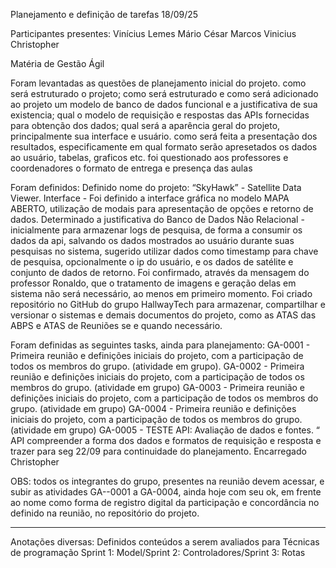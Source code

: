 Planejamento e definição de tarefas 18/09/25

Participantes presentes:
Vinícius Lemes
Mário César
Marcos Vinicius
Christopher

Matéria de Gestão Ágil 

Foram levantadas as questões de planejamento inicial do projeto.
como será estruturado o projeto;
como será estruturado e como será adicionado ao projeto um modelo de banco de dados funcional e a justificativa de sua existencia;
qual o modelo de requisição e respostas das APIs fornecidas para obtenção dos dados;
qual será a aparência geral do projeto, principalmente sua interface e usuário.
como será feita  a presentação dos resultados, especificamente em qual formato serão apresetados os dados ao usuário, tabelas, graficos etc.
foi questionado aos professores e coordenadores o formato de entrega e presença das aulas

 Foram definidos:
Definido nome do projeto:
“SkyHawk” - Satellite Data Viewer.
Interface - Foi definido a interface gráfica no modelo MAPA ABERTO, utilização de modais para apresentação de opções e retorno de dados.
Determinado a justificativa do Banco de Dados Não Relacional - inicialmente para armazenar logs de pesquisa, de forma a consumir os dados da api, salvando os dados mostrados ao usuário durante suas pesquisas no sistema, sugerido utilizar dados como timestamp para chave de pesquisa, opcionalmente o ip do usuário, e os dados de satélite e conjunto de dados de retorno.
Foi confirmado, através da mensagem do professor Ronaldo, que o tratamento de imagens e geração delas em sistema não será necessário, ao menos em primeiro momento.
Foi criado repositório no GitHub do grupo HallwayTech para armazenar, compartilhar e versionar o sistemas e demais documentos do projeto, como as ATAS das ABPS e ATAS de Reuniões se e quando necessário.



Foram definidas as seguintes tasks, ainda para planejamento:
GA-0001 - Primeira reunião e definições iniciais do projeto, com a participação de todos os membros do grupo. (atividade em grupo).
GA-0002 - Primeira reunião e definições iniciais do projeto, com a participação de todos os membros do grupo. (atividade em grupo)
GA-0003 - Primeira reunião e definições iniciais do projeto, com a participação de todos os membros do grupo. (atividade em grupo)
GA-0004 - Primeira reunião e definições iniciais do projeto, com a participação de todos os membros do grupo. (atividade em grupo)
GA-0005 - TESTE API: Avaliação de dados e fontes. “ API compreender a forma dos dados e formatos de requisição e resposta e trazer  para seg 22/09 para continuidade do planejamento. Encarregado Christopher 



OBS: todos os integrantes do grupo, presentes na reunião devem acessar, e subir as atividades GA--0001 a GA-0004, ainda hoje com seu ok, em frente ao nome como forma de registro digital da participação e concordância no definido na reunião, no repositório do projeto.

_________________________________________________________________
Anotações diversas:
 Definidos conteúdos a serem avaliados para Técnicas de programação
Sprint 1: Model/Sprint 2: Controladores/Sprint 3: Rotas
